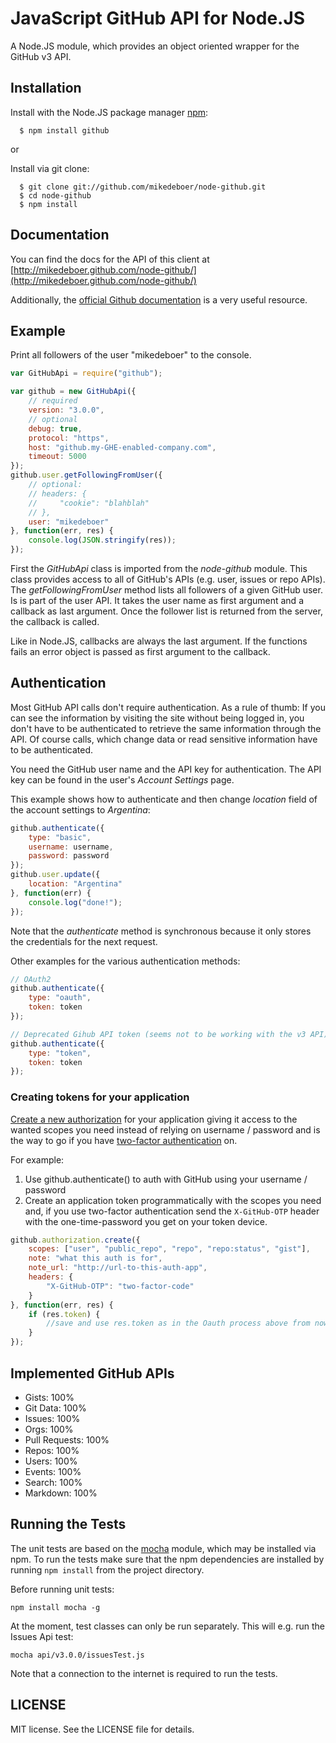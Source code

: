 # JavaScript GitHub API for Node.JS

A Node.JS module, which provides an object oriented wrapper for the GitHub v3 API.

## Installation

  Install with the Node.JS package manager [npm](http://npmjs.org/):

      $ npm install github

or

  Install via git clone:

      $ git clone git://github.com/mikedeboer/node-github.git
      $ cd node-github
      $ npm install

## Documentation

You can find the docs for the API of this client at [http://mikedeboer.github.com/node-github/](http://mikedeboer.github.com/node-github/)

Additionally, the [official Github documentation](http://developer.github.com/)
is a very useful resource.

## Example

Print all followers of the user "mikedeboer" to the console.
```javascript
var GitHubApi = require("github");

var github = new GitHubApi({
    // required
    version: "3.0.0",
    // optional
    debug: true,
    protocol: "https",
    host: "github.my-GHE-enabled-company.com",
    timeout: 5000
});
github.user.getFollowingFromUser({
    // optional:
    // headers: {
    //     "cookie": "blahblah"
    // },
    user: "mikedeboer"
}, function(err, res) {
    console.log(JSON.stringify(res));
});
```

First the _GitHubApi_ class is imported from the _node-github_ module. This class provides
access to all of GitHub's APIs (e.g. user, issues or repo APIs). The _getFollowingFromUser_
method lists all followers of a given GitHub user. Is is part of the user API. It
takes the user name as first argument and a callback as last argument. Once the
follower list is returned from the server, the callback is called.

Like in Node.JS, callbacks are always the last argument. If the functions fails an
error object is passed as first argument to the callback.

## Authentication

Most GitHub API calls don't require authentication. As a rule of thumb: If you
can see the information by visiting the site without being logged in, you don't
have to be authenticated to retrieve the same information through the API. Of
course calls, which change data or read sensitive information have to be authenticated.

You need the GitHub user name and the API key for authentication. The API key can
be found in the user's _Account Settings_ page.

This example shows how to authenticate and then change _location_ field of the
account settings to _Argentina_:
```javascript
github.authenticate({
    type: "basic",
    username: username,
    password: password
});
github.user.update({
    location: "Argentina"
}, function(err) {
    console.log("done!");
});
```
Note that the _authenticate_ method is synchronous because it only stores the
credentials for the next request.

Other examples for the various authentication methods:
```javascript
// OAuth2
github.authenticate({
    type: "oauth",
    token: token
});

// Deprecated Gihub API token (seems not to be working with the v3 API)
github.authenticate({
    type: "token",
    token: token
});
```

### Creating tokens for your application
[Create a new authorization](http://developer.github.com/v3/oauth/#create-a-new-authorization) for your application giving it access to the wanted scopes you need instead of relying on username / password and is the way to go if you have [two-factor authentication](https://github.com/blog/1614-two-factor-authentication) on.

For example:

1. Use github.authenticate() to auth with GitHub using your username / password
2. Create an application token programmatically with the scopes you need and, if you use two-factor authentication send the `X-GitHub-OTP` header with the one-time-password you get on your token device.

```javascript
github.authorization.create({
    scopes: ["user", "public_repo", "repo", "repo:status", "gist"],
    note: "what this auth is for",
    note_url: "http://url-to-this-auth-app",
    headers: {
        "X-GitHub-OTP": "two-factor-code"
    }
}, function(err, res) {
    if (res.token) {
        //save and use res.token as in the Oauth process above from now on
    }
});
```

## Implemented GitHub APIs

* Gists: 100%
* Git Data: 100%
* Issues: 100%
* Orgs: 100%
* Pull Requests: 100%
* Repos: 100%
* Users: 100%
* Events: 100%
* Search: 100%
* Markdown: 100%

## Running the Tests

The unit tests are based on the [mocha](http://visionmedia.github.com/mocha/)
module, which may be installed via npm. To run the tests make sure that the
npm dependencies are installed by running `npm install` from the project directory.

Before running unit tests:
```shell
npm install mocha -g
```
At the moment, test classes can only be run separately. This will e.g. run the Issues Api test:
```shell
mocha api/v3.0.0/issuesTest.js
```
Note that a connection to the internet is required to run the tests.

## LICENSE

MIT license. See the LICENSE file for details.
